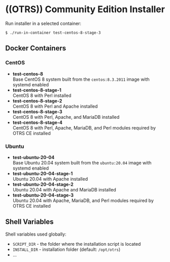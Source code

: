 # ((OTRS)) Community Edition Installer

Run installer in a selected container:

```
$ ./run-in-container test-centos-8-stage-3
```


## Docker Containers

### CentOS

- **test-centos-8**  
  Base CentOS 8 system built from the `centos:8.3.2011` image with systemd enabled
- **test-centos-8-stage-1**  
  CentOS 8 with Perl installed
- **test-centos-8-stage-2**  
  CentOS 8 with Perl and Apache installed
- **test-centos-8-stage-3**  
  CentOS 8 with Perl, Apache, and MariaDB installed
- **test-centos-8-stage-4**  
  CentOS 8 with Perl, Apache, MariaDB, and Perl modules required by OTRS CE installed

### Ubuntu

- **test-ubuntu-20-04**  
  Base Ubuntu 20.04 system built from the `ubuntu:20.04` image with systemd enabled
- **test-ubuntu-20-04-stage-1**  
  Ubuntu 20.04 with Apache installed
- **test-ubuntu-20-04-stage-2**  
  Ubuntu 20.04 with Apache and MariaDB installed
- **test-ubuntu-20-04-stage-3**  
  Ubuntu 20.04 with Apache, MariaDB, and Perl modules required by OTRS CE installed


## Shell Variables

Shell variables used globally:

- `SCRIPT_DIR` - the folder where the installation script is located
- `INSTALL_DIR` - installation folder (default: `/opt/otrs`)
- ...
